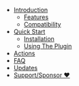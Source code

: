 <div class="sponsor-container"></div>
<div class="ww-ads wwads-cn wwads-horizontal" data-id="327"></div>

* [Introduction](/en/docs#introduction)
    * [Features](/en/docs#features)
    * [Compatibility](/en/docs#compatibility)
* [Quick Start](/en/docs#quick-start)
    * [Installation](/en/docs#installation)
    * [Using The Plugin](/en/docs#usage)
* [Actions](/en/docs#actions)
* [FAQ](/en/faq)
* [Updates](/en/updates)
* [Support/Sponsor ❤️](/en/support)